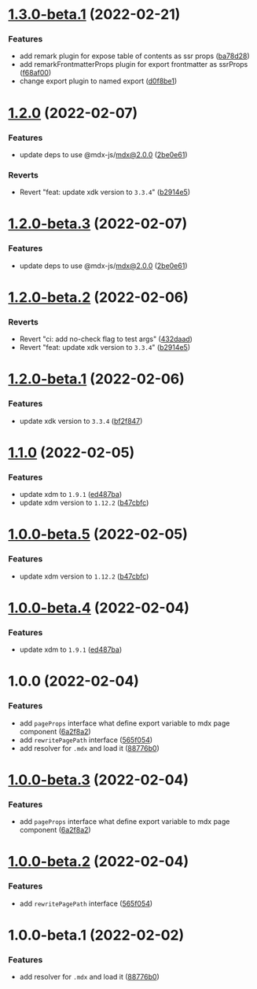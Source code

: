 # [1.3.0-beta.1](https://github.com/TomokiMiyauci/aleph-plugin-mdx/compare/v1.2.0...v1.3.0-beta.1) (2022-02-21)


### Features

* add remark plugin for expose table of contents as ssr props ([ba78d28](https://github.com/TomokiMiyauci/aleph-plugin-mdx/commit/ba78d28dc9fd8d36866db22602c6c303272fdd75))
* add remarkFrontmatterProps plugin for export frontmatter as ssrProps ([f68af00](https://github.com/TomokiMiyauci/aleph-plugin-mdx/commit/f68af0062a4c05757d964b312f60fdbccbcd7f1c))
* change export plugin to named export ([d0f8be1](https://github.com/TomokiMiyauci/aleph-plugin-mdx/commit/d0f8be184417601a187d17a84b76eca3ade790f0))

# [1.2.0](https://github.com/TomokiMiyauci/aleph-plugin-mdx/compare/v1.1.0...v1.2.0) (2022-02-07)


### Features

* update deps to use @mdx-js/mdx@2.0.0 ([2be0e61](https://github.com/TomokiMiyauci/aleph-plugin-mdx/commit/2be0e613df39ec446f9e63a3889ca788be912192))


### Reverts

* Revert "feat: update xdk version to `3.3.4`" ([b2914e5](https://github.com/TomokiMiyauci/aleph-plugin-mdx/commit/b2914e58729a9acd8c4d70c00109fd28758bdd1a))

# [1.2.0-beta.3](https://github.com/TomokiMiyauci/aleph-plugin-mdx/compare/v1.2.0-beta.2...v1.2.0-beta.3) (2022-02-07)


### Features

* update deps to use @mdx-js/mdx@2.0.0 ([2be0e61](https://github.com/TomokiMiyauci/aleph-plugin-mdx/commit/2be0e613df39ec446f9e63a3889ca788be912192))

# [1.2.0-beta.2](https://github.com/TomokiMiyauci/aleph-plugin-mdx/compare/v1.2.0-beta.1...v1.2.0-beta.2) (2022-02-06)


### Reverts

* Revert "ci: add no-check flag to test args" ([432daad](https://github.com/TomokiMiyauci/aleph-plugin-mdx/commit/432daadebeae7c720a92a1fcac3b7d1854f82e4a))
* Revert "feat: update xdk version to `3.3.4`" ([b2914e5](https://github.com/TomokiMiyauci/aleph-plugin-mdx/commit/b2914e58729a9acd8c4d70c00109fd28758bdd1a))

# [1.2.0-beta.1](https://github.com/TomokiMiyauci/aleph-plugin-mdx/compare/v1.1.0...v1.2.0-beta.1) (2022-02-06)


### Features

* update xdk version to `3.3.4` ([bf2f847](https://github.com/TomokiMiyauci/aleph-plugin-mdx/commit/bf2f847d7b35a176cd6ebe6e9510c36128bc61ed))

# [1.1.0](https://github.com/TomokiMiyauci/aleph-plugin-mdx/compare/v1.0.0...v1.1.0) (2022-02-05)


### Features

* update xdm to `1.9.1` ([ed487ba](https://github.com/TomokiMiyauci/aleph-plugin-mdx/commit/ed487ba2effebf8390f8f877476af5dfee3939fc))
* update xdm version to `1.12.2` ([b47cbfc](https://github.com/TomokiMiyauci/aleph-plugin-mdx/commit/b47cbfce655d8d7480c9ec64cb4cb373a370d1ae))

# [1.0.0-beta.5](https://github.com/TomokiMiyauci/aleph-plugin-mdx/compare/v1.0.0-beta.4...v1.0.0-beta.5) (2022-02-05)


### Features

* update xdm version to `1.12.2` ([b47cbfc](https://github.com/TomokiMiyauci/aleph-plugin-mdx/commit/b47cbfce655d8d7480c9ec64cb4cb373a370d1ae))

# [1.0.0-beta.4](https://github.com/TomokiMiyauci/aleph-plugin-mdx/compare/v1.0.0-beta.3...v1.0.0-beta.4) (2022-02-04)


### Features

* update xdm to `1.9.1` ([ed487ba](https://github.com/TomokiMiyauci/aleph-plugin-mdx/commit/ed487ba2effebf8390f8f877476af5dfee3939fc))


# 1.0.0 (2022-02-04)

### Features

* add `pageProps` interface what define export variable to mdx page component ([6a2f8a2](https://github.com/TomokiMiyauci/aleph-plugin-mdx/commit/6a2f8a282aa60bc8405e90b23e1fbc7c97a0b8ea))
* add `rewritePagePath` interface ([565f054](https://github.com/TomokiMiyauci/aleph-plugin-mdx/commit/565f0542d86fec0a3dd464b04620bb4ce04c1405))
* add resolver for `.mdx` and load it ([88776b0](https://github.com/TomokiMiyauci/aleph-plugin-mdx/commit/88776b0db8f4565785276e2a573b6dfab5a0314b))

# [1.0.0-beta.3](https://github.com/TomokiMiyauci/aleph-plugin-mdx/compare/v1.0.0-beta.2...v1.0.0-beta.3) (2022-02-04)


### Features

* add `pageProps` interface what define export variable to mdx page component ([6a2f8a2](https://github.com/TomokiMiyauci/aleph-plugin-mdx/commit/6a2f8a282aa60bc8405e90b23e1fbc7c97a0b8ea))

# [1.0.0-beta.2](https://github.com/TomokiMiyauci/aleph-plugin-mdx/compare/v1.0.0-beta.1...v1.0.0-beta.2) (2022-02-04)


### Features

* add `rewritePagePath` interface ([565f054](https://github.com/TomokiMiyauci/aleph-plugin-mdx/commit/565f0542d86fec0a3dd464b04620bb4ce04c1405))

# 1.0.0-beta.1 (2022-02-02)


### Features

* add resolver for `.mdx` and load it ([88776b0](https://github.com/TomokiMiyauci/aleph-plugin-mdx/commit/88776b0db8f4565785276e2a573b6dfab5a0314b))
